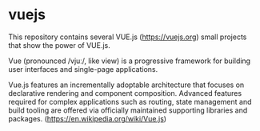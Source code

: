 # vuejs

This repository contains several VUE.js (https://vuejs.org) small projects that show the power of VUE.js.

Vue (pronounced /vjuː/, like view) is a progressive framework for building user interfaces and single-page applications.

Vue.js features an incrementally adoptable architecture that focuses on declarative rendering and component composition. Advanced features required for complex applications such as routing, state management and build tooling are offered via officially maintained supporting libraries and packages. (https://en.wikipedia.org/wiki/Vue.js)
